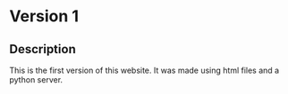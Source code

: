 # Version 1
## Description
This is the first version of this website. It was made using html files and a python server.
